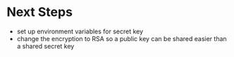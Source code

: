 # Next Steps

- set up environment variables for secret key
- change the encryption to RSA so a public key can be shared easier than a shared secret key
